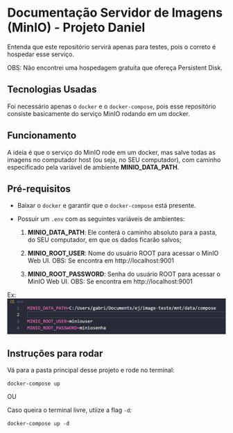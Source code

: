 # Documentação Servidor de Imagens (MinIO) - Projeto Daniel

Entenda que este repositório servirá apenas para testes, pois o correto é hospedar esse serviço. 

OBS: Não encontrei uma hospedagem gratuita que ofereça Persistent Disk.


## Tecnologias Usadas
Foi necessário apenas o `docker` e o `docker-compose`, pois esse repositório consiste basicamente do serviço MinIO rodando em um docker.

## Funcionamento
A ideia é que o serviço do MinIO rode em um docker, mas salve todas as imagens no computador host (ou seja, no SEU computador), com caminho especificado pela variável de ambiente **MINIO_DATA_PATH**.

## Pré-requisitos
- Baixar o `docker` e garantir que o `docker-compose` está presente.

- Possuir um `.env` com as seguintes variáveis de ambientes:

    1. **MINIO_DATA_PATH**: Ele conterá o caminho absoluto para a pasta, do SEU computador, em que os dados ficarão salvos;

    2. **MINIO_ROOT_USER**: Nome do usuário ROOT para acessar o MinIO Web UI. OBS: Se encontra em http://localhost:9001

    2. **MINIO_ROOT_PASSWORD**: Senha do usuário ROOT para acessar o MinIO Web UI. OBS: Se encontra em http://localhost:9001
    
Ex:
![alt text](docs/exemplodotenv.png)

## Instruções para rodar

Vá para a pasta principal desse projeto e rode no terminal:

```
docker-compose up
```

OU 

Caso queira o terminal livre, utiize a flag `-d`:
```
docker-compose up -d
```